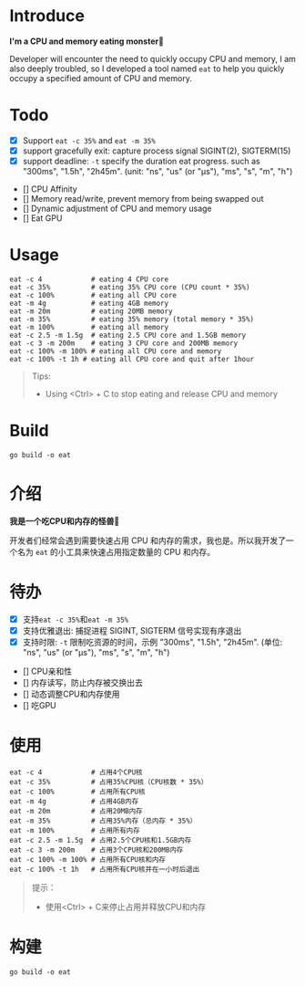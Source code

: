 # Introduce
<b>I'm a CPU and memory eating monster🦕</b>

Developer will encounter the need to quickly occupy CPU and memory, I am also deeply troubled, so I developed a tool named `eat` to help you quickly occupy a specified amount of CPU and memory.

# Todo

- [x] Support `eat -c 35%` and `eat -m 35%`
- [x] support gracefully exit: capture process signal SIGINT(2), SIGTERM(15)
- [x] support deadline: `-t` specify the duration eat progress. such as "300ms", "1.5h", "2h45m". (unit: "ns", "us" (or "µs"), "ms", "s", "m", "h")
- [] CPU Affinity
- [] Memory read/write, prevent memory from being swapped out
- [] Dynamic adjustment of CPU and memory usage
- [] Eat GPU

# Usage

```shell
eat -c 4            # eating 4 CPU core
eat -c 35%          # eating 35% CPU core (CPU count * 35%)
eat -c 100%         # eating all CPU core
eat -m 4g           # eating 4GB memory
eat -m 20m          # eating 20MB memory
eat -m 35%          # eating 35% memory (total memory * 35%)
eat -m 100%         # eating all memory
eat -c 2.5 -m 1.5g  # eating 2.5 CPU core and 1.5GB memory
eat -c 3 -m 200m    # eating 3 CPU core and 200MB memory
eat -c 100% -m 100% # eating all CPU core and memory
eat -c 100% -t 1h # eating all CPU core and quit after 1hour
```

> Tips:
> - Using \<Ctrl\> + C to stop eating and release CPU and memory

# Build

```shell
go build -o eat
```

# 介绍
<b>我是一个吃CPU和内存的怪兽🦕</b>

开发者们经常会遇到需要快速占用 CPU 和内存的需求，我也是。所以我开发了一个名为 `eat` 的小工具来快速占用指定数量的 CPU 和内存。

# 待办

- [x] 支持`eat -c 35%`和`eat -m 35%`
- [x] 支持优雅退出: 捕捉进程 SIGINT, SIGTERM 信号实现有序退出
- [x] 支持时限: `-t` 限制吃资源的时间，示例 "300ms", "1.5h", "2h45m". (单位: "ns", "us" (or "µs"), "ms", "s", "m", "h")
- [] CPU亲和性
- [] 内存读写，防止内存被交换出去
- [] 动态调整CPU和内存使用
- [] 吃GPU

# 使用

```shell
eat -c 4            # 占用4个CPU核
eat -c 35%          # 占用35%CPU核（CPU核数 * 35%）
eat -c 100%         # 占用所有CPU核
eat -m 4g           # 占用4GB内存
eat -m 20m          # 占用20MB内存
eat -m 35%          # 占用35%内存（总内存 * 35%）
eat -m 100%         # 占用所有内存
eat -c 2.5 -m 1.5g  # 占用2.5个CPU核和1.5GB内存
eat -c 3 -m 200m    # 占用3个CPU核和200MB内存
eat -c 100% -m 100% # 占用所有CPU核和内存
eat -c 100% -t 1h   # 占用所有CPU核并在一小时后退出
```

> 提示：
> - 使用\<Ctrl\> + C来停止占用并释放CPU和内存

# 构建

```shell
go build -o eat
```